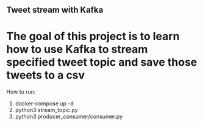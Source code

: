 ## Tweet stream with Kafka

# The goal of this project is to learn how to use Kafka to stream specified tweet topic and save those tweets to a csv

How to run:
1. docker-compose up -d
2. python3 stream_topic.py
3. python3 producer_consumer/consumer.py